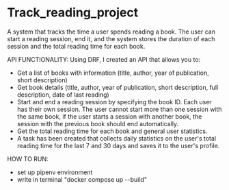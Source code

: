 # Track_reading_project

A system that tracks the time a user spends reading a book. 
The user can start a reading session, end it, and the system stores the duration of 
each session and the total reading time for each book.

API FUNCTIONALITY:
Using DRF, I created an API that allows you to:
- Get a list of books with information (title, author, year of publication, short description)
- Get book details (title, author, year of publication, short description, full description, date of last reading)
- Start and end a reading session by specifying the book ID. Each user has their own session. The user cannot start more than one session with the same book,
if the user starts a session with another book, the session with the previous book should end automatically.
- Get the total reading time for each book and general user statistics.
- A task has been created that collects daily statistics on the user's total reading time for the last 7 and 30 days and saves it to the user's profile.

HOW TO RUN:
- set up pipenv environment
- write in terminal "docker compose up --build"
